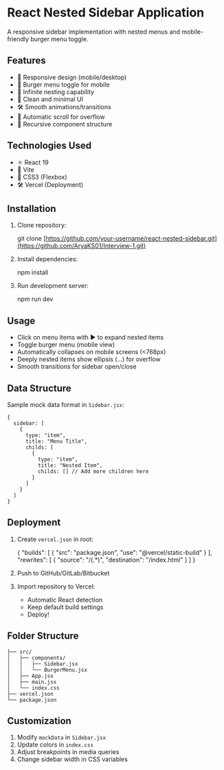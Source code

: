 # React Nested Sidebar Application

A responsive sidebar implementation with nested menus and mobile-friendly burger menu toggle.


## Features

*   📱 Responsive design (mobile/desktop)
*   🍔 Burger menu toggle for mobile
*   🐂 Infinite nesting capability
*   🎨 Clean and minimal UI
*   🛠️ Smooth animations/transitions
*   📜 Automatic scroll for overflow
*   🌳 Recursive component structure

## Technologies Used

*   ⚛️ React 19
*   🚀 Vite
*   💅 CSS3 (Flexbox)
*   🛠️ Vercel (Deployment)

## Installation

1.  Clone repository:

    git clone [https://github.com/your-username/react-nested-sidebar.git](https://github.com/AryaKS01/Interview-1.git)
    

2.  Install dependencies:

    npm install
    

3.  Run development server:

    npm run dev
    

## Usage

*   Click on menu items with ▶ to expand nested items
*   Toggle burger menu (mobile view)
*   Automatically collapses on mobile screens (<768px)
*   Deeply nested items show ellipsis (...) for overflow
*   Smooth transitions for sidebar open/close

## Data Structure

Sample mock data format in `Sidebar.jsx`:

    {
      sidebar: [
        {
          type: "item",
          title: "Menu Title",
          childs: [
            {
              type: "item",
              title: "Nested Item",
              childs: [] // Add more children here
            }
          ]
        }
      ]
    }
    

## Deployment

1.  Create `vercel.json` in root:

    {
      "builds": [
        {
          "src": "package.json",
          "use": "@vercel/static-build"
        }
      ],
      "rewrites": [
        { "source": "/(.*)", "destination": "/index.html" }
      ]
    }
    

2.  Push to GitHub/GitLab/Bitbucket
    
3.  Import repository to Vercel:
    
    *   Automatic React detection
    *   Keep default build settings
    *   Deploy!

## Folder Structure

    ├── src/
    │   ├── components/
    │   │   ├── Sidebar.jsx
    │   │   └── BurgerMenu.jsx
    │   ├── App.jsx
    │   ├── main.jsx
    │   └── index.css
    ├── vercel.json
    └── package.json
    

## Customization

1.  Modify `mockData` in `Sidebar.jsx`
2.  Update colors in `index.css`
3.  Adjust breakpoints in media queries
4.  Change sidebar width in CSS variables


